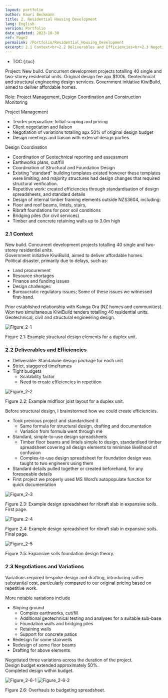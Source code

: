 ```yaml
---
layout: portfolio
author: Kauri Beckmann
title: 2. Residential Housing Development
lang: English
version: Portfolio
date_updated: 2023-10-30
ref: Page2
permalink: /Portfolio/Residential_Housing_Development
excerpt: 2.1 Context<br>2.2 Deliverables and Efficiencies<br>2.3 Negotiations and Variations
---
```


- TOC
{:toc}

Project: New build. Concurrent development projects totalling 40 single and two-storey residential units.
Original design fee apx $100k.
Geotechnical and structural engineering design services.
Government initiative KiwiBuild, aimed to deliver affordable homes.

Role: Project Management, Design Coordination and Construction Monitoring

Project Management
* Tender preparation: Initial scoping and pricing
* Client negotiation and liaison
 * Negotiation of variations totalling apx 50% of original design budget
* Design meetings and liaison with external design parties

Design Coordination
* Coordination of Geotechnical reporting and assessment
 * Earthworks plans, cut/fill
* Coordination of Structural and Foundation Design
 * Existing "standard" building templates existed however these templates were limiting, and majority structures had design changes that required structural verification.
 * Repetitive work: created efficiencies through standardisation of design spreadsheets, and standard details
  * Design of internal timber framing elements outside NZS3604, including:
   * Floor and roof beams, lintels, stairs, 
  * Ribraft foundations for poor soil conditions
   * Bridging piles (for civil services)
  * Timber and concrete retaining walls up to 3.0m high

### 2.1 Context
New build. Concurrent development projects totalling 40 single and two-storey residential units.<br>
Government initiative KiwiBuild, aimed to deliver affordable homes.<br>
Political disaster, primarily due to delays, such as:
* Land procurement
* Resource shortages
* Finance and funding issues
* Design challenges
* Bureaucratic regulatory issues;
Some of these issues we witnessed first-hand.

Prior established relationship with Kainga Ora (NZ homes and communities).<br>
Won two simultaneous KiwiBuild tenders totalling 40 residential units.<br>
Geotechnical, civil and structural engineering design.<br>

![Figure_2-1](\assets\images\portfolio\Figure_2-1.png)
<figcaption>Figure 2.1: Example structural design elements for a duplex unit.</figcaption>

### 2.2 Deliverables and Efficiencies
* Deliverable: Standalone design package for each unit
* Strict, staggered timeframes
* Tight budgets
  * Scalability factor
  * Need to create efficiencies in repetition

![Figure_2-2](\assets\images\portfolio\Figure_2-2.png)
<figcaption>Figure 2.2: Example midfloor joist layout for a duplex unit.</figcaption>

Before structural design, I brainstormed how we could create efficiencies.
* Took previous project and standardised it
  * Same formula for structural design, drafting and documentation
  * Variation from formula went through me
* Standard, simple-to-use design spreadsheets
  * Timber floor beams and lintels simple to design, standardised timber spreadsheet covering all design elements to minimise likelihood of confusion
  * Complex-to-use design spreadsheet for foundation design was taught to two engineers using them
* Standard details pulled together or created beforehand, for any foreseeable details
* First project we properly used MS Word’s autopopulate function for quick documentation

![Figure_2-3](\assets\images\portfolio\Figure_2-3.png)
<figcaption>Figure 2.3: Example design spreadsheet for ribraft slab in expansive soils.<br> First page.</figcaption>

![Figure_2-4](\assets\images\portfolio\Figure_2-4.png)
<figcaption>Figure 2.4: Example design spreadsheet for ribraft slab in expansive soils.<br>
Final page.</figcaption>

![Figure_2-5](\assets\images\portfolio\Figure_2-5.png)
<figcaption>Figure 2.5: Expansive soils foundation design theory.</figcaption>

### 2.3 Negotiations and Variations
Variations required bespoke design and drafting, introducing rather substantial cost, particularly compared to our original pricing based on repetitive work.

More notable variations include 
* Sloping ground
  * Complex earthworks, cut/fill
  * Additional geotechnical testing and analyses for a suitable sub-base
  * Foundation walls and bridging piles
  * Retaining walls
  * Support for concrete patios
* Redesign for some stairwells
* Redesign of some floor beams
* Drafting for above elements

Negotiated three variations across the duration of the project.<br>
Design budget extended approximately 50%.<br>
Completed design within budget.<br>

![Figure_2-6-1](\assets\images\portfolio\Figure_2-6-1.png)
![Figure_2-6-2](\assets\images\portfolio\Figure_2-6-2.png)
<figcaption>Figure 2.6: Overhauls to budgeting spreadsheet.</figcaption>